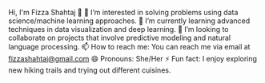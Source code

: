 Hi, I'm Fizza Shahtaj 👋
👀 I’m interested in solving problems using data science/machine learning approaches.
🌱 I’m currently learning advanced techniques in data visualization and deep learning.
💞️ I’m looking to collaborate on projects that involve predictive modeling and natural language processing.
📫 How to reach me: You can reach me via email at fizzashahtaj@gmail.com
😄 Pronouns: She/Her
⚡ Fun fact: I enjoy exploring new hiking trails and trying out different cuisines.
